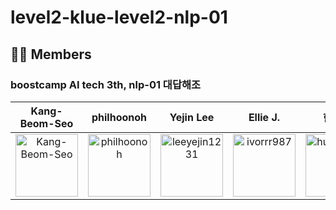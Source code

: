 # level2-klue-level2-nlp-01
## 🧑‍💻 Members


### boostcamp AI tech 3th, nlp-01 대답해조

|                      Kang-Beom-Seo                       |                philhoonoh                |                Yejin Lee                |                Ellie J.                |                한기백                |
| :---------------------------------------------: | :----------------------------------: | :------------------------------: | :------------------------------------: | :------------------------------------: |
|<img src="https://avatars.githubusercontent.com/u/79088141?v=4" alt="Kang-Beom-Seo" width="100" height="100">|<img src="https://avatars.githubusercontent.com/u/97495017?v=4" alt="philhoonoh" width="100" height="100">|<img src="https://avatars.githubusercontent.com/u/82494506?v=4" alt="leeyejin1231" width="100" height="100">|<img src="https://avatars.githubusercontent.com/u/79218038?v=4" alt="ivorrr987" width="100" height="100">|<img src="https://avatars.githubusercontent.com/u/38339347?v=4" alt="hummingeel" width="100" height="100"> | [Kang-Beom-Seo](https://github.com/Kang-Beom-Seo) | [philhoonoh(http://github.com/philhoonoh)| [leeyejin1231](http://github.com/leeyejin1231) | [ivorrr987](http://github.com/ivorrr987) | [hummingeel](http://github.com/hummingeel) |
